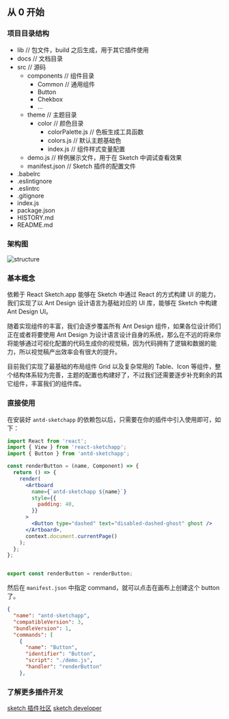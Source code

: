 ## 从 0 开始

### 项目目录结构

- lib // 包文件，build 之后生成，用于其它插件使用
- docs // 文档目录
- src // 源码
  - components // 组件目录
    - Common // 通用组件
    - Button
    - Chekbox
    - ...
  - theme // 主题目录
    - color // 颜色目录
      - colorPalette.js // 色板生成工具函数
      - colors.js // 默认主题基础色
      - index.js // 组件样式变量配置
  - demo.js // 样例展示文件，用于在 Sketch 中调试查看效果
  - manifest.json // Sketch 插件的配置文件
- .babelrc
- .eslintignore
- .eslintrc
- .gitignore
- index.js
- package.json
- HISTORY.md
- README.md

### 架构图

![structure](https://gw.alipayobjects.com/zos/rmsportal/LtwAZWicJsrfoNQjoyGq.svg)

### 基本概念

依赖于 React Sketch.app 能够在 Sketch 中通过 React 的方式构建 UI 的能力，我们实现了以 Ant Design 设计语言为基础对应的 UI 库，能够在 Sketch 中构建 Ant Design UI。

随着实现组件的丰富，我们会逐步覆盖所有 Ant Design 组件，如果各位设计师们正在或者将要使用 Ant Design 为设计语言设计自身的系统，那么在不远的将来你将能够通过可视化配置的代码生成你的视觉稿，因为代码拥有了逻辑和数据的能力，所以视觉稿产出效率会有很大的提升。

目前我们实现了最基础的布局组件 Grid 以及复杂常用的 Table、Icon 等组件，整个结构体系较为完善，主题的配置也构建好了，不过我们还需要逐步补充剩余的其它组件，丰富我们的组件库。

### 直接使用

在安装好 `antd-sketchapp` 的依赖包以后，只需要在你的插件中引入使用即可，如下：

```jsx
import React from 'react';
import { View } from 'react-sketchapp';
import { Button } from 'antd-sketchapp';

const renderButton = (name, Component) => {
  return () => {
    render(
      <Artboard
        name={`antd-sketchapp ${name}`}
        style={{
          padding: 40,
        }}
      >
        <Button type="dashed" text="disabled-dashed-ghost" ghost />
      </Artboard>,
      context.document.currentPage()
    );
  };
};


export const renderButton = renderButton;
```

然后在 `manifest.json` 中指定 command，就可以点击在画布上创建这个 button 了。

```json
{
  "name": "antd-sketchapp",
  "compatibleVersion": 3,
  "bundleVersion": 1,
  "commands": [
    {
      "name": "Button",
      "identifier": "Button",
      "script": "./demo.js",
      "handler": "renderButton"
    },
```

### 了解更多插件开发

[sketch 插件社区](http://sketchplugins.com/)
[sketch developer](http://developer.sketchapp.com/)
